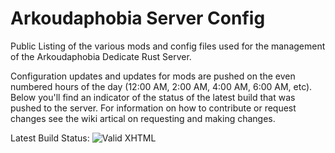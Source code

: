 # Arkoudaphobia Server Config
Public Listing of the various mods and config files used for the management of the Arkoudaphobia Dedicate Rust Server.

Configuration updates and updates for mods are pushed on the even numbered hours of the day (12:00 AM, 2:00 AM, 4:00 AM, 6:00 AM, etc).  Below you'll find an indicator of the status of the latest build that was pushed to the server.  For information on how to contribute or request changes see the wiki artical on requesting and making changes.

Latest Build Status: ![Valid XHTML](https://ihsvs.visualstudio.com/DefaultCollection/_apis/public/build/definitions/972e80ea-cbd8-4fcc-b9c0-1169eb05e925/27/badge)
